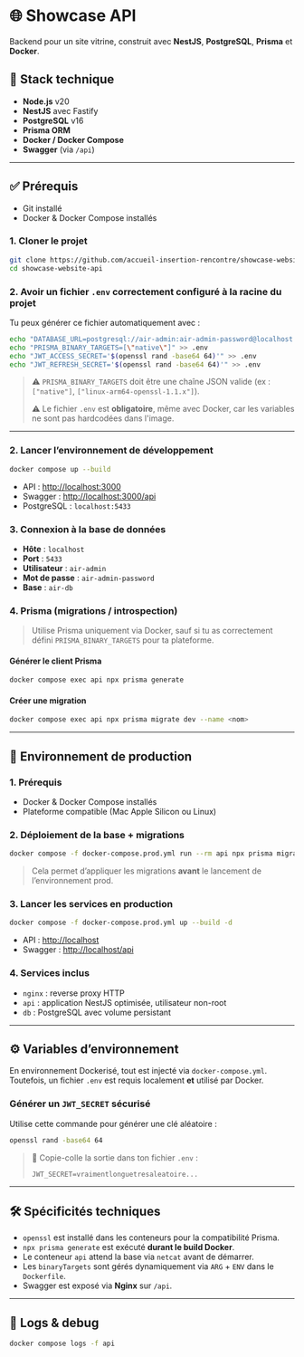 # 🌐 Showcase API

Backend pour un site vitrine, construit avec **NestJS**, **PostgreSQL**, **Prisma** et **Docker**.

## 🚀 Stack technique

* **Node.js** v20
* **NestJS** avec Fastify
* **PostgreSQL** v16
* **Prisma ORM**
* **Docker / Docker Compose**
* **Swagger** (via `/api`)

---

## ✅ Prérequis

* Git installé
* Docker & Docker Compose installés

### 1. Cloner le projet

```bash
git clone https://github.com/accueil-insertion-rencontre/showcase-website-api.git
cd showcase-website-api
```

### 2. Avoir un fichier `.env` correctement configuré à la racine du projet

Tu peux générer ce fichier automatiquement avec :

```bash
echo "DATABASE_URL=postgresql://air-admin:air-admin-password@localhost:5433/air-db" > .env
echo "PRISMA_BINARY_TARGETS=[\"native\"]" >> .env
echo "JWT_ACCESS_SECRET='$(openssl rand -base64 64)'" >> .env
echo "JWT_REFRESH_SECRET='$(openssl rand -base64 64)'" >> .env
```

> ⚠️ `PRISMA_BINARY_TARGETS` doit être une chaîne JSON valide (ex : `["native"]`, `["linux-arm64-openssl-1.1.x"]`).
>
> ⚠️ Le fichier `.env` est **obligatoire**, même avec Docker, car les variables ne sont pas hardcodées dans l'image.

---

### 2. Lancer l’environnement de développement

```bash
docker compose up --build
```

* API : [http://localhost:3000](http://localhost:3000)
* Swagger : [http://localhost:3000/api](http://localhost:3000/api)
* PostgreSQL : `localhost:5433`

### 3. Connexion à la base de données

* **Hôte** : `localhost`
* **Port** : `5433`
* **Utilisateur** : `air-admin`
* **Mot de passe** : `air-admin-password`
* **Base** : `air-db`

### 4. Prisma (migrations / introspection)

> Utilise Prisma uniquement via Docker, sauf si tu as correctement défini `PRISMA_BINARY_TARGETS` pour ta plateforme.

#### Générer le client Prisma

```bash
docker compose exec api npx prisma generate
```

#### Créer une migration

```bash
docker compose exec api npx prisma migrate dev --name <nom>
```

---

## 🏢 Environnement de production

### 1. Prérequis

* Docker & Docker Compose installés
* Plateforme compatible (Mac Apple Silicon ou Linux)

### 2. Déploiement de la base + migrations

```bash
docker compose -f docker-compose.prod.yml run --rm api npx prisma migrate deploy
```

> Cela permet d’appliquer les migrations **avant** le lancement de l’environnement prod.

### 3. Lancer les services en production

```bash
docker compose -f docker-compose.prod.yml up --build -d
```

* API : [http://localhost](http://localhost)
* Swagger : [http://localhost/api](http://localhost/api)

### 4. Services inclus

* `nginx` : reverse proxy HTTP
* `api` : application NestJS optimisée, utilisateur non-root
* `db` : PostgreSQL avec volume persistant

---

## ⚙️ Variables d’environnement

En environnement Dockerisé, tout est injecté via `docker-compose.yml`. Toutefois, un fichier `.env` est requis localement **et** utilisé par Docker.

### Générer un `JWT_SECRET` sécurisé

Utilise cette commande pour générer une clé aléatoire :

```bash
openssl rand -base64 64
```

> 📌 Copie-colle la sortie dans ton fichier `.env` :
>
> ```dotenv
> JWT_SECRET=vraimentlonguetresaleatoire...
> ```

---

## 🛠️ Spécificités techniques

* `openssl` est installé dans les conteneurs pour la compatibilité Prisma.
* `npx prisma generate` est exécuté **durant le build Docker**.
* Le conteneur `api` attend la base via `netcat` avant de démarrer.
* Les `binaryTargets` sont gérés dynamiquement via `ARG` + `ENV` dans le `Dockerfile`.
* Swagger est exposé via **Nginx** sur `/api`.

---

## 🔎 Logs & debug

```bash
docker compose logs -f api
```
